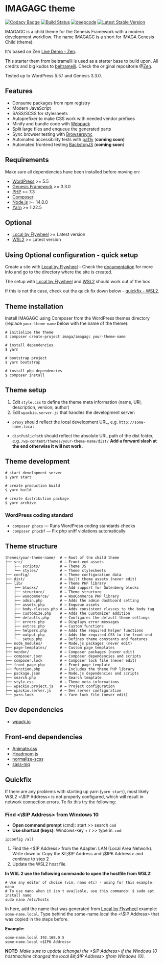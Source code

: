 # IMAGAGC theme

[![Codacy Badge](https://api.codacy.com/project/badge/Grade/811d211a8f564649a073186b250b7c97)](https://app.codacy.com/manual/Checo200/IMAGAGC?utm_source=github.com&utm_medium=referral&utm_content=Checo200/IMAGAGC&utm_campaign=Badge_Grade_Settings)
[![Build Status](https://travis-ci.com/Checo200/IMAGAGC.svg?branch=master)](https://travis-ci.com/Checo200/IMAGAGC)
[![deepcode](https://www.deepcode.ai/api/gh/badge?key=eyJhbGciOiJIUzI1NiIsInR5cCI6IkpXVCJ9.eyJwbGF0Zm9ybTEiOiJnaCIsIm93bmVyMSI6IkNoZWNvMjAwIiwicmVwbzEiOiJJTUFHQUdDIiwiaW5jbHVkZUxpbnQiOmZhbHNlLCJhdXRob3JJZCI6MTI2MjMsImlhdCI6MTU5OTkzMDI2Nn0.s7SwUlNM_uLfHxpXQeXIC9MmZ7wDAPRJ-PaLyUCnEBE)](https://www.deepcode.ai/app/gh/Checo200/IMAGAGC/_/dashboard?utm_content=gh%2FCheco200%2FIMAGAGC)
[![Latest Stable Version](https://poser.pugx.org/imaga/imagagc/v)](//packagist.org/packages/imaga/imagagc)

IMAGAGC is a child theme for the Genesis Framework with a modern development workflow. The name IMAGAGC is a short for IMAGA Genesis Child (theme).

It's based on Zen [Live Demo - Zen](https://beltramelli.app/zen/).

This starter them from beltramelli is used as a starter base to build upon.
All credits and big kudos to [beltramelli](https://twitter.com/NicBeltramelli).
Check the original repositorie @[Zen](https://github.com/NicBeltramelli/zen).

Tested up to WordPress 5.5.1 and Genesis 3.3.0.

## Features

-   Consume packages from npm registry
-   Modern JavaScript
-   SASS/SCSS for stylesheets
-   Autoprefixer to make CSS work with needed vendor prefixes
-   Minify and bundle code with [Webpack](https://webpack.github.io/)
-   Split large files and enqueue the generated parts
-   Sync browser testing with [Browsersync](http://www.browsersync.io/)
-   Automated accessibility tests with [pa11y](https://pa11y.org/) (**coming soon**)
-   Automated frontend testing [BackstopJS](https://github.com/garris/BackstopJS) (**coming soon**)

## Requirements

Make sure all dependencies have been installed before moving on:

-   [WordPress](https://wordpress.org/) >= 5.5
-   [Genesis Framework](https://my.studiopress.com/themes/genesis/) >= 3.3.0
-   [PHP](https://secure.php.net/manual/en/install.php) >= 7.3
-   [Composer](https://getcomposer.org/download/)
-   [Node.js](http://nodejs.org/) >= 14.0.0
-   [Yarn](https://yarnpkg.com/en/docs/install) >= 1.22.5

## Optional

-   [Local by Flywheel](https://localwp.com/) >= Latest version
-   [WSL2](https://docs.microsoft.com/en-us/windows/wsl/wsl2-index) >= Latest version

## Using Optional configuration - quick setup

Create a site with [Local by Flywheel](https://localwp.com/) - Check the [documentation](https://localwp.com/help-docs) for more info and go to the directory where the site is created.

The setup with [Local by Flywheel](https://localwp.com/) and [WSL2](https://docs.microsoft.com/en-us/windows/wsl/wsl2-index) should work out of the box

If this is not the case, check out the quick fix down below - [quickfix - WSL2](#Quickfix).

## Theme installation

Install IMAGAGC using Composer from the WordPress themes directory (replace `your-theme-name` below with the name of the theme):

```shell
# initialize the theme
$ composer create-project imaga/imagagc your-theme-name

# install dependencies
$ yarn

# bootstrap project
$ yarn bootstrap

# install php dependencies
$ composer install
```

## Theme setup

1.  Edit `style.css` to define the theme meta information (name, URI, description, version, author)
2.  Edit `wpackio.server.js` that handles the development server:

-   `proxy` should reflect the local development URL, e.g. `http://some-name.local`

-   `distPublicPath` should reflect the absolute URL path of the dist folder, e.g. `/wp-content/themes/your-theme-name/dist/`
    **Add a forward slash at the end otherwise it will not work.**

## Theme development

```shell
# start development server
$ yarn start

# create production build
$ yarn build

# create distribution package
$ yarn archive
```

### WordPress coding standard

-   `composer phpcs` — Runs WordPress coding standards checks
-   `composer phpcbf` — Fix php sniff violations automatically

## Theme structure

```shell
themes/your-theme-name/  # → Root of the child theme
├── src/                 # → Front-end assets
│   ├── scripts/         # → Theme JS
│   └── styles/          # → Theme stylesheets
├── config/              # → Theme configuration data
├── dist/                # → Built theme assets (never edit)
├── lib/                 # → Theme PHP library
│   ├── blocks/          # → Add support for Gutenberg blocks
│   ├── structure/       # → Theme structure
│   ├── woocommerce/     # → WooCommerce PHP library
│   ├── admin.php        # → Adds the admin dashboard setting
│   ├── assets.php       # → Enqueue assets
│   ├── body-classes.php # → Adds consistent classes to the body tag
│   ├── customize.php    # → Adds the Customizer addition
│   ├── defaults.php     # → Configures the default theme settings
│   ├── errors.php       # → Displays error messages
│   ├── extras.php       # → Custom functions
│   ├── helpers.php      # → Adds the required helper functions
│   ├── output.php       # → Adds the required CSS to the front-end
│   └── setup.php        # → Defines theme constants and features
├── node_modules/        # → Node.js packages (never edit)
├── page-templates/      # → Custom page templates
├── vendor/              # → Composer packages (never edit)
├── composer.json        # → Composer dependencies and scripts
├── composer.lock        # → Composer lock file (never edit)
├── front-page.php       # → Front page template
├── function.php         # → Includes the theme PHP library
├── package.json         # → Node.js dependencies and scripts
├── search.php           # → Search template
├── style.css            # → Theme meta informations
├── wpackio.project.js   # → Project configuration
├── wpackio.server.js    # → Dev server configuration
└── yarn.lock            # → Yarn lock file (never edit)
```

## Dev dependencies

-   [wpack.io](https://github.com/swashata/wp-webpack-script)

## Front-end dependencies

-   [Animate.css](https://github.com/daneden/animate.css)
-   [Headroom.js](https://github.com/WickyNilliams/headroom.js)
-   [normalize-scss](https://github.com/JohnAlbin/normalize-scss)
-   [sass-mq](https://github.com/sass-mq/sass-mq)

## Quickfix

If there are any problems with starting up yarn (`yarn start`), most likely WSL2 &lt;\\$IP Address> is not properly configured, which will result in network connection errors.
To fix this try the following:

### Find &lt;\\$IP Address> from Windows 10

-   **Open command prompt** (cmd): start >> search `cmd`
-   **Use shortcut (keys)**: Windows-key + r >> type in: `cmd`

```shell
ipconfig /all
```

1.  Find the &lt;$IP Address> from the Adapter: LAN (Local Area Network). Write down or Copy the &lt;$IP Address and \\$IP6 Address> and continue to step 2
2.  Update the WSL2 host file.

**In WSL 2 use the following commando to open the hostfile from WSL2:**

```shell
# Use any editor of choice (vim, nano etc) - using for this example: nano
# To use nano when it isn't available, use this commando: $ sudo apt install nano
sudo nano /etc/hosts
```

In here, add the name that was generated from [Local by Flywheel](https://localwp.com/) example: `some-name.local`. Type behind the some-name.local the &lt;\\$IP Address> that was copied in the steps before.

**Example:**

```shell
some-name.local 192.168.0.5
some-name.local <$IP6 Address>
```

**NOTE:** _Make sure to update (change) the &lt;$IP Address> if the Windows 10 hostmachine changed the local &lt;$IP Address> (from Windows 10)._
